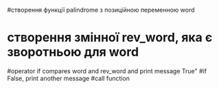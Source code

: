
#створення функції palindrome з позиційною переменною word
# створення змінної rev_word, яка є зворотньою для word
#operator if compares word and rev_word and print message True" 
#if False, print another message
#call function